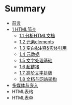 # Summary

* [前言](README.md)
* [1 HTML简介](1-htmljian-jie.md)
  * [1.1 分析HTML文档](chapter1/fen-xi-html-wen-dang.md)
  * [1.2 元素elements](chapter1/yuan-su-elements.md)
  * [1.3 空白&注释&实体引用](chapter1/htmlde-kong-bai.md)
  * [1.4 元数据](chapter1/yuan-shu-ju.md)
  * [1.5 文字处理基础](chapter1/15-wen-zi-chu-li-ji-chu.md)
  * [1.6 超链接](chapter1/16-chao-lian-jie.md)
  * [1.7 高阶文字排版](chapter1/17-gao-jie-wen-zi-pai-ban.md)
  * [1.8 文档与网站架构](chapter1/18-wen-dang-yu-wang-zhan-jia-gou.md)
* [多媒体与嵌入](duo-mei-ti-yu-qian-ru.md)
* HTML表格
* HTML表单

